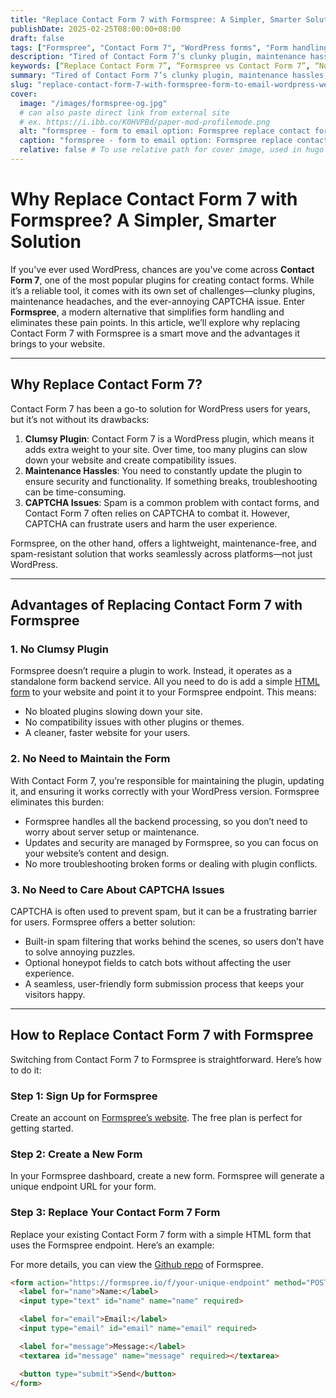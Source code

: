 ```yaml
---
title: "Replace Contact Form 7 with Formspree: A Simpler, Smarter Solution for Your Website"
publishDate: 2025-02-25T08:00:00+08:00
draft: false 
tags: ["Formspree", "Contact Form 7", "WordPress forms", "Form handling", "Spam-free forms", "Website optimization", "Form backend", "lead gen form", "form to email", "CAPTCHA alternatives"]
description: "Tired of Contact Form 7’s clunky plugin, maintenance hassles, and CAPTCHA issues? Discover why Formspree is the perfect alternative—no plugins, no maintenance, and no spam headaches. Learn how to make the switch today!"
keywords: [“Replace Contact Form 7”, “Formspree vs Contact Form 7”, “No plugin contact forms”, “Spam-free contact forms”, “Simplify form WordPress”, “CAPTCHA-free forms”, “Lightweight form”, “Lead Gen Form”, “Lead Form”, “Form to Email”]
summary: "Tired of Contact Form 7’s clunky plugin, maintenance hassles, and CAPTCHA issues? Discover why Formspree is the perfect alternative—no plugins, no maintenance, and no spam headaches. Learn how to make the switch today!"
slug: "replace-contact-form-7-with-formspree-form-to-email-wordpress-website"
cover:
  image: "/images/formspree-og.jpg"
  # can also paste direct link from external site
  # ex. https://i.ibb.co/K0HVPBd/paper-mod-profilemode.png
  alt: "formspree - form to email option: Formspree replace contact form 7"
  caption: "formspree - form to email option: Formspree replace contact form 7"
  relative: false # To use relative path for cover image, used in hugo Page-bundles
---
```


# Why Replace Contact Form 7 with Formspree? A Simpler, Smarter Solution

If you've ever used WordPress, chances are you've come across **Contact Form 7**, one of the most popular plugins for creating contact forms. While it’s a reliable tool, it comes with its own set of challenges—clunky plugins, maintenance headaches, and the ever-annoying CAPTCHA issue. Enter **Formspree**, a modern alternative that simplifies form handling and eliminates these pain points. In this article, we’ll explore why replacing Contact Form 7 with Formspree is a smart move and the advantages it brings to your website.

---

## Why Replace Contact Form 7?

Contact Form 7 has been a go-to solution for WordPress users for years, but it’s not without its drawbacks:

1. **Clumsy Plugin**: Contact Form 7 is a WordPress plugin, which means it adds extra weight to your site. Over time, too many plugins can slow down your website and create compatibility issues.
2. **Maintenance Hassles**: You need to constantly update the plugin to ensure security and functionality. If something breaks, troubleshooting can be time-consuming.
3. **CAPTCHA Issues**: Spam is a common problem with contact forms, and Contact Form 7 often relies on CAPTCHA to combat it. However, CAPTCHA can frustrate users and harm the user experience.

Formspree, on the other hand, offers a lightweight, maintenance-free, and spam-resistant solution that works seamlessly across platforms—not just WordPress.

---

## Advantages of Replacing Contact Form 7 with Formspree

### 1. **No Clumsy Plugin**
Formspree doesn’t require a plugin to work. Instead, it operates as a standalone form backend service. All you need to do is add a simple [HTML form](https://formspree.io/html/) to your website and point it to your Formspree endpoint. This means:
- No bloated plugins slowing down your site.
- No compatibility issues with other plugins or themes.
- A cleaner, faster website for your users.

### 2. **No Need to Maintain the Form**
With Contact Form 7, you’re responsible for maintaining the plugin, updating it, and ensuring it works correctly with your WordPress version. Formspree eliminates this burden:
- Formspree handles all the backend processing, so you don’t need to worry about server setup or maintenance.
- Updates and security are managed by Formspree, so you can focus on your website’s content and design.
- No more troubleshooting broken forms or dealing with plugin conflicts.

### 3. **No Need to Care About CAPTCHA Issues**
CAPTCHA is often used to prevent spam, but it can be a frustrating barrier for users. Formspree offers a better solution:
- Built-in spam filtering that works behind the scenes, so users don’t have to solve annoying puzzles.
- Optional honeypot fields to catch bots without affecting the user experience.
- A seamless, user-friendly form submission process that keeps your visitors happy.

---

## How to Replace Contact Form 7 with Formspree

Switching from Contact Form 7 to Formspree is straightforward. Here’s how to do it:

### Step 1: Sign Up for Formspree
Create an account on [Formspree’s website](https://formspree.io/). The free plan is perfect for getting started.

### Step 2: Create a New Form
In your Formspree dashboard, create a new form. Formspree will generate a unique endpoint URL for your form.

### Step 3: Replace Your Contact Form 7 Form
Replace your existing Contact Form 7 form with a simple HTML form that uses the Formspree endpoint. Here’s an example:

For more details, you can view the [Github repo](https://github.com/formspree/formspree) of Formspree.

```html
<form action="https://formspree.io/f/your-unique-endpoint" method="POST">
  <label for="name">Name:</label>
  <input type="text" id="name" name="name" required>

  <label for="email">Email:</label>
  <input type="email" id="email" name="email" required>

  <label for="message">Message:</label>
  <textarea id="message" name="message" required></textarea>

  <button type="submit">Send</button>
</form>

